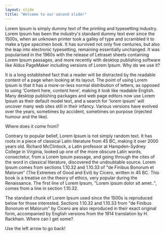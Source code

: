 ```yaml
---
layout: slide
title: "Welcome to our second slide!"
---
```

Lorem Ipsum is simply dummy text of the printing and typesetting industry. Lorem Ipsum has been the industry's standard dummy text ever 
since the 1500s, when an unknown printer took a galley of type and scrambled it to make a type specimen book. It has survived not only 
five centuries, but also the leap into electronic typesetting, remaining essentially unchanged. It was popularised in the 1960s with the 
release of Letraset sheets containing Lorem Ipsum passages, and more recently with desktop publishing software like Aldus PageMaker
including versions of Lorem Ipsum.
Why do we use it?

It is a long established fact that a reader will be distracted by the readable content of a page when looking at its layout. The point of 
using Lorem Ipsum is that it has a more-or-less normal distribution of letters, as opposed to using 'Content here, content here', making 
it look like readable English. Many desktop publishing packages and web page editors now use Lorem Ipsum as their default model text, and 
a search for 'lorem ipsum' will uncover many web sites still in their infancy. Various versions have evolved over the years, sometimes by 
accident, sometimes on purpose (injected humour and the like).

Where does it come from?

Contrary to popular belief, Lorem Ipsum is not simply random text. It has roots in a piece of classical Latin literature from 45 BC, making 
it over 2000 years old. Richard McClintock, a Latin professor at Hampden-Sydney College in Virginia, looked up one of the more obscure Latin 
words, consectetur, from a Lorem Ipsum passage, and going through the cites of the word in classical literature, discovered the undoubtable 
source. Lorem Ipsum comes from sections 1.10.32 and 1.10.33 of "de Finibus Bonorum et Malorum" (The Extremes of Good and Evil) by Cicero,
written in 45 BC. This book is a treatise on the theory of ethics, very popular during the Renaissance. The first line of Lorem Ipsum, "Lorem 
ipsum dolor sit amet..", comes from a line in section 1.10.32.

The standard chunk of Lorem Ipsum used since the 1500s is reproduced below for those interested. Sections 1.10.32 and 1.10.33 from "de Finibus 
Bonorum et Malorum" by Cicero are also reproduced in their exact original form, accompanied by English versions from the 1914 translation by H. Rackham.
Where can I get some?

Use the left arrow to go back!

